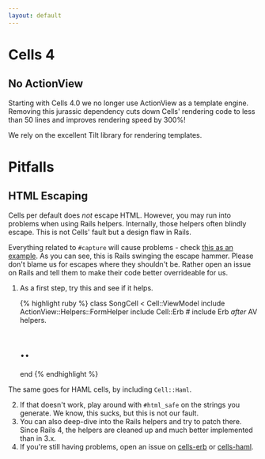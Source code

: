 ```yaml
---
layout: default
---
```


# Cells 4

## No ActionView

Starting with Cells 4.0 we no longer use ActionView as a template engine. Removing this jurassic dependency cuts down Cells' rendering code to less than 50 lines and improves rendering speed by 300%!

We rely on the excellent Tilt library for rendering templates.

# Pitfalls

## HTML Escaping

Cells per default does _not_ escape HTML. However, you may run into problems when using Rails helpers. Internally, those helpers often blindly escape. This is not Cells' fault but a design flaw in Rails.

Everything related to `#capture` will cause problems - check [this as an example](https://github.com/rails/rails/blob/8469d2f759fcc8644b9bb7fa326dfa62d956992b/actionview/lib/action_view/helpers/capture_helper.rb#L40). As you can see, this is Rails swinging the escape hammer. Please don't blame us for escapes where they shouldn't be. Rather open an issue on Rails and tell them to make their code better overrideable for us.

1. As a first step, try this and see if it helps.

    {% highlight ruby %}
    class SongCell < Cell::ViewModel
      include ActionView::Helpers::FormHelper
      include Cell::Erb # include Erb _after_ AV helpers.

      # ..
    end
    {% endhighlight %}

The same goes for HAML cells, by including `Cell::Haml`.

2. If that doesn't work, play around with `#html_safe` on the strings you generate. We know, this sucks, but this is not our fault.
3. You can also deep-dive into the Rails helpers and try to patch there. Since Rails 4, the helpers are cleaned up and much better implemented than in 3.x.
4. If you're still having problems, open an issue on [cells-erb](https://github.com/trailblazer/cells-erb/issues) or [cells-haml](https://github.com/trailblazer/cells-erb/issues).